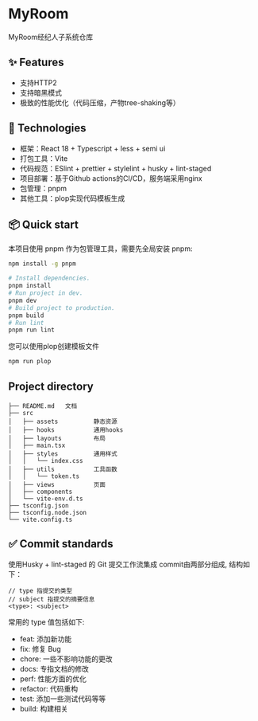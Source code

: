 # MyRoom
MyRoom经纪人子系统仓库
## ✨ Features
- 支持HTTP2
- 支持暗黑模式
- 极致的性能优化（代码压缩，产物tree-shaking等）
## :rocket: Technologies
- 框架：React 18 + Typescript + less + semi ui
- 打包工具：Vite
- 代码规范：ESlint + prettier + stylelint + husky + lint-staged
- 项目部署：基于Github actions的CI/CD，服务端采用nginx
- 包管理：pnpm
- 其他工具：plop实现代码模板生成
## 📦 Quick start
本项目使用 pnpm 作为包管理工具，需要先全局安装 pnpm:
```bash
npm install -g pnpm
```
```bash
# Install dependencies.
pnpm install
# Run project in dev.
pnpm dev
# Build project to production.
pnpm build
# Run lint
pnpm run lint
```
您可以使用plop创建模板文件
```bash
npm run plop
```
## Project directory
```
├── README.md	文档
├── src
│   ├── assets			静态资源
│   ├── hooks			通用hooks
│   ├── layouts			布局
│   ├── main.tsx
│   ├── styles			通用样式
│   │   └── index.css
│   ├── utils			工具函数
│   │   └── token.ts
│   ├── views			页面
│   ├── components
│   └── vite-env.d.ts
├── tsconfig.json
├── tsconfig.node.json
└── vite.config.ts
```
## :white_check_mark: Commit standards
使用Husky + lint-staged 的 Git 提交工作流集成
commit由两部分组成, 结构如下：
```
// type 指提交的类型
// subject 指提交的摘要信息
<type>: <subject>
```
常用的 type 值包括如下:
- feat: 添加新功能
- fix: 修复 Bug
- chore: 一些不影响功能的更改
- docs: 专指文档的修改
- perf: 性能方面的优化
- refactor: 代码重构
- test: 添加一些测试代码等等
- build: 构建相关
